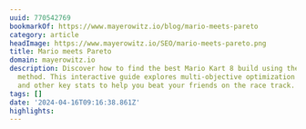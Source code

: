 ```yaml
---
uuid: 770542769
bookmarkOf: https://www.mayerowitz.io/blog/mario-meets-pareto
category: article
headImage: https://www.mayerowitz.io/SEO/mario-meets-pareto.png
title: Mario meets Pareto
domain: mayerowitz.io
description: Discover how to find the best Mario Kart 8 build using the Pareto frontier
  method. This interactive guide explores multi-objective optimization of speed, acceleration,
  and other key stats to help you beat your friends on the race track.
tags: []
date: '2024-04-16T09:16:38.861Z'
highlights: 
---
```




